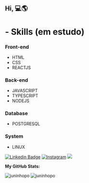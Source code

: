 ## Hi, :computer::earth_americas:


# - Skills (em estudo)
### Front-end
- HTML
- CSS
- REACTJS

### Back-end
- JAVASCRIPT
- TYPESCRIPT
- NODEJS

### Database
- POSTGRESQL

### System
- LINUX

[![Linkedin Badge](https://img.shields.io/badge/-LinkedIn-blue?style=for-the-badge&logo=Linkedin&logoColor=white&link=https:https://www.linkedin.com/in/darlan-oliveira-93a745147/)](https://www.linkedin.com/in/darlan-junior-93a745147/)
[![Instagram](https://img.shields.io/badge/Instagram-E4405F?style=for-the-badge&logo=instagram&logoColor=white)](https://www.instagram.com/juninhopo/)
![](https://visitor-badge.glitch.me/badge?page_id=juninhopo.juninhopo)

**My GitHub Stats:**

<div float="left">
    <img src="https://github-readme-stats.vercel.app/api?username=juninhopo&show_icons=true&theme=gotham" alt="juninhopo" />
    <img src="https://github-readme-stats.vercel.app/api/top-langs/?username=juninhopo&theme=gotham" alt="juninhopo" />
<div>

